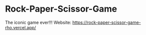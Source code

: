 # Rock-Paper-Scissor-Game
The iconic game ever!!! 
Website: https://rock-paper-scissor-game-rho.vercel.app/

